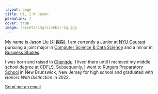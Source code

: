 ```yaml
---
layout: page
title: Hi, I'm Jason
permalink: /
cover: true
image: /assets/img/sidebar-bg.jpg
---
```


My name is Jason Liu (刘锦森), I am currently a Junior at [NYU Courant](https://cims.nyu.edu/dynamic/) pursuing a joint major in [Computer Science & Data Science](https://cs.nyu.edu/home/undergrad/major_programs.html#csds) and a minor in [Business Studies](https://cas.nyu.edu/business/course-requirements/current-course-requirements.html#trackatop).

I was born and raised in [Chengdu](https://en.wikipedia.org/wiki/Chengdu). I lived there until I recieved my middle school degree at [CDFLS](https://en.wikipedia.org/wiki/Chengdu_Foreign_Languages_School). Subsequenly, I went to [Rutgers Preparatory School](https://www.rutgersprep.org/) in New Brunswick, New Jersey for high school and graduated with *Honors With Distinction* in 2022.

<a target='_blank' href='mailto:ljs11141118@gmail.com'><span class="icon-mail"></span> Send me an email</a>